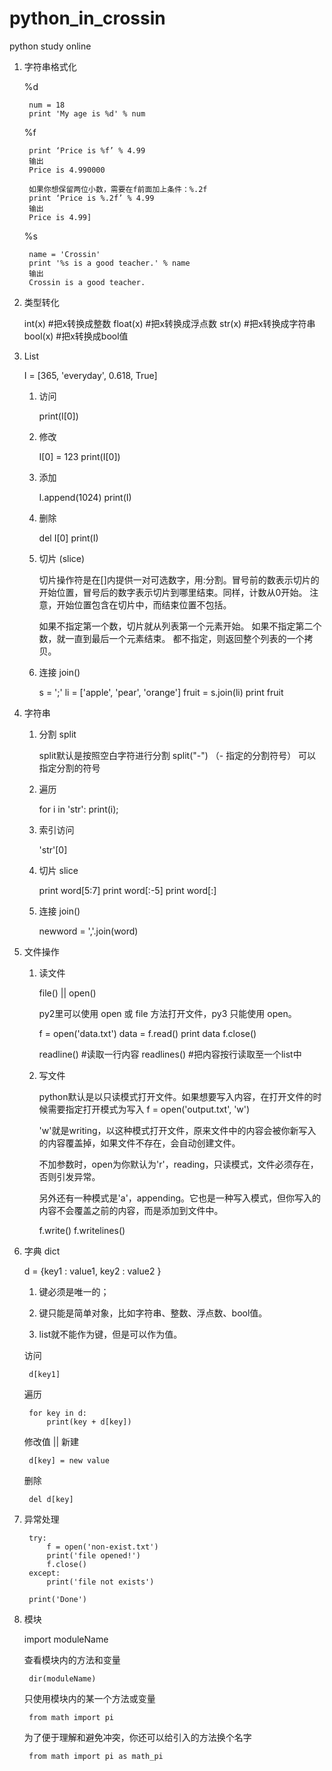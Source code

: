# python_in_crossin
python study online

1. 字符串格式化

    %d

        num = 18
        print 'My age is %d' % num

    %f

        print ‘Price is %f’ % 4.99
        输出
        Price is 4.990000

        如果你想保留两位小数，需要在f前面加上条件：%.2f
        print ‘Price is %.2f’ % 4.99
        输出
        Price is 4.99]

    %s

        name = 'Crossin'
        print '%s is a good teacher.' % name
        输出
        Crossin is a good teacher.

2. 类型转化

    int(x) #把x转换成整数
    float(x) #把x转换成浮点数
    str(x) #把x转换成字符串
    bool(x) #把x转换成bool值

3. List

    I = [365, 'everyday', 0.618, True]

    1. 访问

        print(I[0])

    2. 修改

        I[0] = 123
        print(I[0])

    3. 添加

        I.append(1024)
        print(I)

    4. 删除

        del I[0]
        print(I)

    5. 切片 (slice)

        切片操作符是在[]内提供一对可选数字，用:分割。冒号前的数表示切片的开始位置，冒号后的数字表示切片到哪里结束。同样，计数从0开始。
        注意，开始位置包含在切片中，而结束位置不包括。

        如果不指定第一个数，切片就从列表第一个元素开始。
        如果不指定第二个数，就一直到最后一个元素结束。
        都不指定，则返回整个列表的一个拷贝。

    6. 连接 join()

        s = ';'
        li = ['apple', 'pear', 'orange']
        fruit = s.join(li)
        print fruit

        

4. 字符串

    1. 分割 split

        split默认是按照空白字符进行分割
        split("-") （- 指定的分割符号） 可以指定分割的符号

    2. 遍历

        for i in 'str':
            print(i);

    3. 索引访问

        'str'[0]

    4. 切片 slice

        print word[5:7]
        print word[:-5]
        print word[:]

    5. 连接 join()

        newword = ','.join(word)

5. 文件操作

    1. 读文件

        file() || open()

        py2里可以使用 open 或 file 方法打开文件，py3 只能使用 open。

        f = open('data.txt')
        data = f.read()
        print data
        f.close()

        readline() #读取一行内容
        readlines() #把内容按行读取至一个list中

    2. 写文件

        python默认是以只读模式打开文件。如果想要写入内容，在打开文件的时候需要指定打开模式为写入
        f = open('output.txt', 'w')

        'w'就是writing，以这种模式打开文件，原来文件中的内容会被你新写入的内容覆盖掉，如果文件不存在，会自动创建文件。
        
        不加参数时，open为你默认为'r'，reading，只读模式，文件必须存在，否则引发异常。

        另外还有一种模式是'a'，appending。它也是一种写入模式，但你写入的内容不会覆盖之前的内容，而是添加到文件中。

        f.write()
        f.writelines()

6. 字典 dict

    d = {key1 : value1, key2 : value2 }

    1. 键必须是唯一的；

    2. 键只能是简单对象，比如字符串、整数、浮点数、bool值。

    3. list就不能作为键，但是可以作为值。

    访问 

        d[key1]
    
    遍历

        for key in d:
            print(key + d[key])

    修改值 || 新建

        d[key] = new value

    删除

        del d[key]

    



7. 异常处理

        try:
            f = open('non-exist.txt')
            print('file opened!')
            f.close()
        except:
            print('file not exists')

        print('Done')

8. 模块

    import moduleName

    查看模块内的方法和变量

        dir(moduleName)

    只使用模块内的某一个方法或变量

        from math import pi
    
    为了便于理解和避免冲突，你还可以给引入的方法换个名字

        from math import pi as math_pi